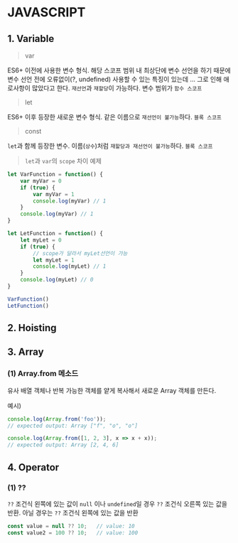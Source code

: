 # JAVASCRIPT

## 1. Variable

> var

ES6+ 이전에 사용한 변수 형식. 해당 스코프 범위 내 최상단에 변수 선언을 하기 때문에 변수 선언 전에 오류없이(?, undefined) 사용할 수 있는 특징이 있는데 ... 그로 인해 애로사항이 많았다고 한다. `재선언`과 `재할당`이 가능하다. 변수 범위가 `함수 스코프`

> let

ES6+ 이후 등장한 새로운 변수 형식. 같은 이름으로 `재선언이 불가능`하다. `블록 스코프`

> const

`let`과 함께 등장한 변수. 이름(`상수`)처럼 `재할당과 재선언이 불가능`하다. `블록 스코프`

> `let`과 `var`의 `scope` 차이 예제

```javascript
let VarFunction = function() {
    var myVar = 0
    if (true) {
        var myVar = 1
        console.log(myVar) // 1
    }
    console.log(myVar) // 1
}

let LetFunction = function() {
    let myLet = 0 
    if (true) {
        // scope가 달라서 myLet선언이 가능
        let myLet = 1
        console.log(myLet) // 1
    }
    console.log(myLet) // 0
}

VarFunction()
LetFunction()
```



## 2. Hoisting

## 3. Array
### (1) Array.from 메소드
유사 배열 객체나 반복 가능한 객체를 얕게 복사해서 새로운 Array 객체를 만든다.

예시)
```javascript
console.log(Array.from('foo'));
// expected output: Array ["f", "o", "o"]

console.log(Array.from([1, 2, 3], x => x + x));
// expected output: Array [2, 4, 6]
```

## 4. Operator
### (1) ??
`??` 조건식 왼쪽에 있는 값이 `null` 이나 `undefined`일 경우 `??` 조건식 오른쪽 있는 값을 반환. 아닐 경우는 `??` 조건식 왼쪽에 있는 값을 반환
```javascript
const value = null ?? 10;   // value: 10
const value2 = 100 ?? 10;   // value: 100
```
